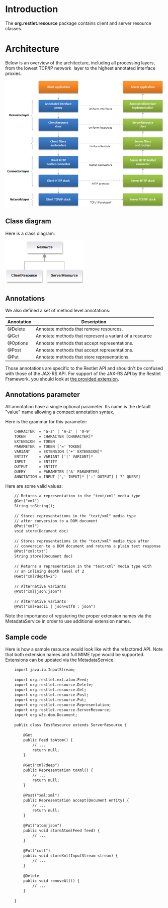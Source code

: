 # Introduction

The **org.restlet.resource** package contains client and server resource classes.

# Architecture

Below is an overview of the architecture, including all processing layers, from the lowest TCP/IP network  layer to the highest annotated interface proxies.

![](abstraction-layers.png)

## Class diagram

Here is a class diagram:

![](hierarchy.png)

## Annotations

We also defined a set of method level annotations:

Annotation | Description
---------- | -----------
@Delete    | Annotate methods that remove resources.
@Get       | Annotate methods that represent a variant of a resource
@Options   | Annotate methods that accept representations.
@Post      | Annotate methods that accept representations.
@Put       | Annotate methods that store representations.

Those annotations are specific to the Restlet API and shouldn't be
confused with those of the JAX-RS API. For support of the JAX-RS API by
the Restlet Framework, you should look at [the provided
extension](../../extensions/jaxrs "JAX-RS extension").

## Annotations parameter

All annotation have a single optional parameter. Its name is the default
"value" name allowing a compact annotation syntax.

Here is the grammar for this parameter:

```
    CHARACTER  = 'a-z' | 'A-Z' | '0-9'
    TOKEN      = CHARACTER [CHARACTER]*
    EXTENSION  = TOKEN
    PARAMETER  = TOKEN ['=' TOKEN]
    VARIANT    = EXTENSION ['+' EXTENSION]*
    ENTITY     = VARIANT ['|' VARIANT]*
    INPUT      = ENTITY
    OUTPUT     = ENTITY
    QUERY      = PARAMETER ['&' PARAMETER]
    ANNOTATION = INPUT [',' INPUT]* [':' OUTPUT] ['?' QUERY]
```

Here are some valid values:

~~~~ {.brush: .java}
    // Returns a representation in the "text/xml" media type
    @Get("xml")
    String toString();

    // Stores representations in the "text/xml" media type
    // after conversion to a DOM document
    @Put("xml")
    void store(Document doc)

    // Stores representations in the "text/xml" media type after
    // conversion to a DOM document and returns a plain text response
    @Put("xml:txt")
    String store(Document doc)

    // Returns a representation in the "text/xml" media type with
    // an inlining depth level of 2
    @Get("xml?depth=2")

    // Alternative variants
    @Put("xml|json:json")

    // Alternative variants
    @Put("xml+ascii | json+utf8 : json")
~~~~

Note the importance of registering the proper extension names via the
MetadataService in order to use additional extension names.

## Sample code

Here is how a sample resource would look like with the refactored API.
Note that both extension names and full MIME type would be supported.
Extensions can be updated via the MetadataService.

~~~~ {.brush: .java}
    import java.io.InputStream;

    import org.restlet.ext.atom.Feed;
    import org.restlet.resource.Delete;
    import org.restlet.resource.Get;
    import org.restlet.resource.Post;
    import org.restlet.resource.Put;
    import org.restlet.resource.Representation;
    import org.restlet.resource.ServerResource;
    import org.w3c.dom.Document;

    public class TestResource extends ServerResource {

        @Get
        public Feed toAtom() {
            // ...
            return null;
        }

        @Get("xml?deep")
        public Representation toXml() {
            // ...
            return null;
        }

        @Post("xml:xml")
        public Representation accept(Document entity) {
            // ...
            return null;
        }

        @Put("atom|json")
        public void storeAtom(Feed feed) {
            // ...
        }

        @Put("cust")
        public void storeXml(InputStream stream) {
            // ...
        }

        @Delete
        public void removeAll() {
            // ...
        }

    }
~~~~
